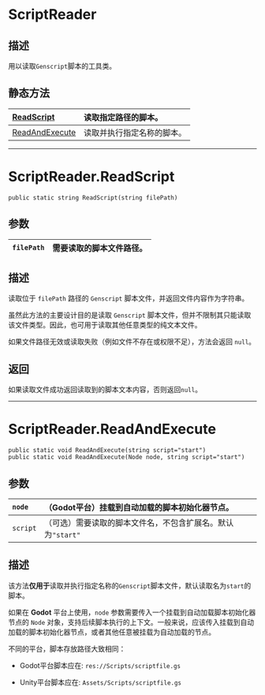 # ScriptReader

## 描述

用以读取`Genscript`脚本的工具类。

## 静态方法

|[ReadScript](#scriptreaderreadscript)|读取指定路径的脚本。|
|:---|:---|
|[ReadAndExecute](#scriptreaderreadandexecute)|读取并执行指定名称的脚本。|

---

# ScriptReader.ReadScript

`public static string ReadScript(string filePath)`

## 参数

|`filePath`|需要读取的脚本文件路径。|
|:---|:---|

## 描述

读取位于 `filePath` 路径的 `Genscript` 脚本文件，并返回文件内容作为字符串。

虽然此方法的主要设计目的是读取 `Genscript` 脚本文件，但并不限制其只能读取该文件类型。因此，也可用于读取其他任意类型的纯文本文件。

如果文件路径无效或读取失败（例如文件不存在或权限不足），方法会返回 `null`。

## 返回

如果读取文件成功返回读取到的脚本文本内容，否则返回`null`。

---

# ScriptReader.ReadAndExecute

`public static void ReadAndExecute(string script="start")`  
`public static void ReadAndExecute(Node node, string script="start")`

## 参数

|`node`|（Godot平台）挂载到自动加载的脚本初始化器节点。|
|:---|:---|
|`script`|（可选）需要读取的脚本文件名，不包含扩展名。默认为`"start"`|

## 描述

该方法**仅用于**读取并执行指定名称的`Genscript`脚本文件，默认读取名为`start`的脚本。

如果在 **Godot** 平台上使用，`node` 参数需要传入一个挂载到自动加载脚本初始化器节点的 `Node` 对象，支持后续脚本执行的上下文。一般来说，应该传入挂载到自动加载的脚本初始化器节点，或者其他任意被挂载为自动加载的节点。

不同的平台，脚本存放路径大致相同：

- Godot平台脚本应在: `res://Scripts/scriptfile.gs`

- Unity平台脚本应在: `Assets/Scripts/scriptfile.gs`
